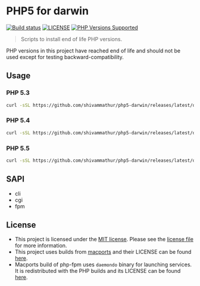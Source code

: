 # PHP5 for darwin

<a href="https://github.com/shivammathur/php5-darwin" title="php5 install scripts for darwin"><img alt="Build status" src="https://github.com/shivammathur/php5-darwin/workflows/Test/badge.svg"></a>
<a href="https://github.com/shivammathur/php5-darwin/blob/main/LICENSE" title="license"><img alt="LICENSE" src="https://img.shields.io/badge/license-MIT-428f7e.svg"></a>
<a href="https://github.com/shivammathur/php5-darwin/tree/main/dist" title="builds"><img alt="PHP Versions Supported" src="https://img.shields.io/badge/php-5.3, 5.4 and 5.5-8892BF.svg"></a>

> Scripts to install end of life PHP versions.

PHP versions in this project have reached end of life and should not be used except for testing backward-compatibility.

## Usage

### PHP 5.3
```bash
curl -sSL https://github.com/shivammathur/php5-darwin/releases/latest/download/install.sh | bash -s 53
```

### PHP 5.4
```bash
curl -sSL https://github.com/shivammathur/php5-darwin/releases/latest/download/install.sh | bash -s 54
```

### PHP 5.5
```bash
curl -sSL https://github.com/shivammathur/php5-darwin/releases/latest/download/install.sh | bash -s 55
```

## SAPI
- cli
- cgi
- fpm

## License

- This project is licensed under the [MIT license](http://choosealicense.com/licenses/mit/). Please see the [license file](LICENSE) for more information.
- This project uses builds from [macports](https://github.com/macports/macports-ports "macports/macports-ports") and their LICENSE can be found [here](MACPORTS_LICENSE).
- Macports build of php-fpm uses `daemondo` binary for launching services. It is redistributed with the PHP builds and its LICENSE can be found [here](DAEMONDO_LICENSE).